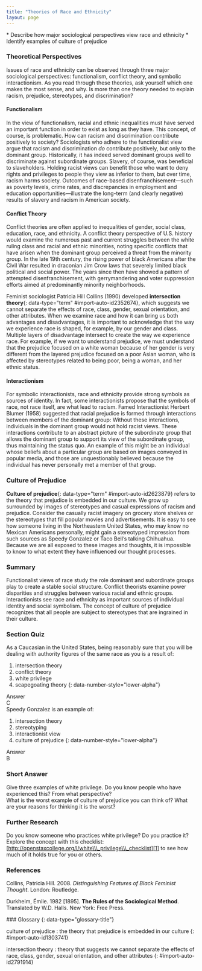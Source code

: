 ```yaml
---
title: "Theories of Race and Ethnicity"
layout: page
---
```



<div data-type="abstract" markdown="1">
* Describe how major sociological perspectives view race and ethnicity
* Identify examples of culture of prejudice

</div>

### Theoretical Perspectives

Issues of race and ethnicity can be observed through three major sociological perspectives: functionalism, conflict theory, and symbolic interactionism. As you read through these theories, ask yourself which one makes the most sense, and why. Is more than one theory needed to explain racism, prejudice, stereotypes, and discrimination?

#### Functionalism

In the view of functionalism, racial and ethnic inequalities must have served an important function in order to exist as long as they have. This concept, of course, is problematic. How can racism and discrimination contribute positively to society? Sociologists who adhere to the functionalist view argue that racism and discrimination *do* contribute positively, but only to the dominant group. Historically, it has indeed served dominant groups well to discriminate against subordinate groups. Slavery, of course, was beneficial to slaveholders. Holding racist views can benefit those who want to deny rights and privileges to people they view as inferior to them, but over time, racism harms society. Outcomes of race-based disenfranchisement—such as poverty levels, crime rates, and discrepancies in employment and education opportunities—illustrate the long-term (and clearly negative) results of slavery and racism in American society.

#### Conflict Theory

Conflict theories are often applied to inequalities of gender, social class, education, race, and ethnicity. A conflict theory perspective of U.S. history would examine the numerous past and current struggles between the white ruling class and racial and ethnic minorities, noting specific conflicts that have arisen when the dominant group perceived a threat from the minority group. In the late 19th century, the rising power of black Americans after the Civil War resulted in draconian Jim Crow laws that severely limited black political and social power. The years since then have showed a pattern of attempted disenfranchisement, with gerrymandering and voter suppression efforts aimed at predominantly minority neighborhoods.

Feminist sociologist Patricia Hill Collins (1990) developed **intersection theory**{: data-type="term" #import-auto-id2352674}, which suggests we cannot separate the effects of race, class, gender, sexual orientation, and other attributes. When we examine race and how it can bring us both advantages and disadvantages, it is important to acknowledge that the way we experience race is shaped, for example, by our gender and class. Multiple layers of disadvantage intersect to create the way we experience race. For example, if we want to understand prejudice, we must understand that the prejudice focused on a white woman because of her gender is very different from the layered prejudice focused on a poor Asian woman, who is affected by stereotypes related to being poor, being a woman, and her ethnic status.

#### Interactionism

For symbolic interactionists, race and ethnicity provide strong symbols as sources of identity. In fact, some interactionists propose that the symbols of race, not race itself, are what lead to racism. Famed Interactionist Herbert Blumer (1958) suggested that racial prejudice is formed through interactions between members of the dominant group: Without these interactions, individuals in the dominant group would not hold racist views. These interactions contribute to an abstract picture of the subordinate group that allows the dominant group to support its view of the subordinate group, thus maintaining the status quo. An example of this might be an individual whose beliefs about a particular group are based on images conveyed in popular media, and those are unquestionably believed because the individual has never personally met a member of that group.

### Culture of Prejudice

**Culture of prejudice**{: data-type="term" #import-auto-id2623879} refers to the theory that prejudice is embedded in our culture. We grow up surrounded by images of stereotypes and casual expressions of racism and prejudice. Consider the casually racist imagery on grocery store shelves or the stereotypes that fill popular movies and advertisements. It is easy to see how someone living in the Northeastern United States, who may know no Mexican Americans personally, might gain a stereotyped impression from such sources as Speedy Gonzalez or Taco Bell’s talking Chihuahua. Because we are all exposed to these images and thoughts, it is impossible to know to what extent they have influenced our thought processes.

### Summary

Functionalist views of race study the role dominant and subordinate groups play to create a stable social structure. Conflict theorists examine power disparities and struggles between various racial and ethnic groups. Interactionists see race and ethnicity as important sources of individual identity and social symbolism. The concept of culture of prejudice recognizes that all people are subject to stereotypes that are ingrained in their culture.

### Section Quiz

<div data-type="exercise" data-element-type="section-quiz">
<div data-type="problem" markdown="1">
As a Caucasian in the United States, being reasonably sure that you will be dealing with authority figures of the same race as you is a result of:

1.  intersection theory
2.  conflict theory
3.  white privilege
4.  scapegoating theory
{: data-number-style="lower-alpha"}

</div>
<div data-type="solution" markdown="1">
<div data-type="title">
Answer
</div>
C

</div>
</div>

<div data-type="exercise" data-element-type="section-quiz">
<div data-type="problem" markdown="1">
Speedy Gonzalez is an example of:

1.  intersection theory
2.  stereotyping
3.  interactionist view
4.  culture of prejudice
{: data-number-style="lower-alpha"}

</div>
<div data-type="solution" markdown="1">
<div data-type="title">
Answer
</div>
B

</div>
</div>

### Short Answer

<div data-type="exercise" data-element-type="short-answer">
<div data-type="problem" markdown="1">
Give three examples of white privilege. Do you know people who have experienced this? From what perspective?

</div>
</div>

<div data-type="exercise" data-element-type="short-answer">
<div data-type="problem" markdown="1">
What is the worst example of culture of prejudice you can think of? What are your reasons for thinking it is the worst?

</div>
</div>

### Further Research

Do you know someone who practices white privilege? Do you practice it? Explore the concept with this checklist: [http://openstaxcollege.org/l/white\\\_privilege\\\_checklist][1] to see how much of it holds true for you or others.

### References

Collins, Patricia Hill. 2008. *Distinguishing Features of Black Feminist Thought*. London: Routledge.

Durkheim, Émile. 1982 \[1895\]. **The Rules of the Sociological Method**. Translated by W.D. Halls. New York: Free Press.

<div data-type="glossary" markdown="1">
### Glossary
{: data-type="glossary-title"}

culture of prejudice
: the theory that prejudice is embedded in our culture
{: #import-auto-id1303741}

intersection theory
: theory that suggests we cannot separate the effects of race, class, gender, sexual orientation, and other attributes
{: #import-auto-id2791914}

</div>



[1]: http://openstaxcollege.org/l/white_privilege_checklist
